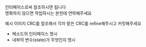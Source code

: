 인터페이스로써 참조하시면 됩니다  
명확하지 않으면 작업하시는 분한테 연락해주세요  
  
예시 이미지 CRC를 참조해서 각자 맡은 CRC를 refine해주시고 커밋해주세요   
- 메소드의 인터페이스 명시
- 내부의 변수(state)가 무엇인지 명시
